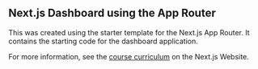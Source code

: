 ## Next.js Dashboard using the App Router

This was created using the starter template for the Next.js App Router. It contains the starting code for the dashboard application.

For more information, see the [course curriculum](https://nextjs.org/learn) on the Next.js Website.
